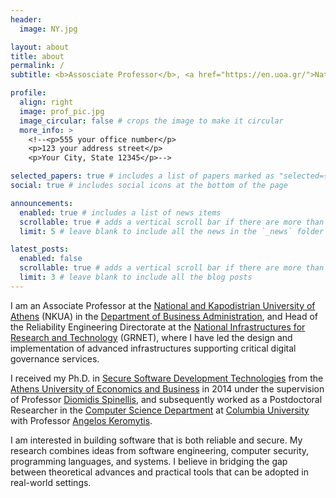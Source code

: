 ```yaml
---
header:
  image: NY.jpg

layout: about
title: about
permalink: /
subtitle: <b>Assosciate Professor</b>, <a href="https://en.uoa.gr/">National and Kapodistrian University of Athens</a>. <b>Head of the Reliability Engineering Directorate</b>, <a href="https://grnet.gr/en/">GRNET</a>

profile:
  align: right
  image: prof_pic.jpg
  image_circular: false # crops the image to make it circular
  more_info: >
    <!--<p>555 your office number</p>
    <p>123 your address street</p>
    <p>Your City, State 12345</p>-->

selected_papers: true # includes a list of papers marked as "selected={true}"
social: true # includes social icons at the bottom of the page

announcements:
  enabled: true # includes a list of news items
  scrollable: true # adds a vertical scroll bar if there are more than 3 news items
  limit: 5 # leave blank to include all the news in the `_news` folder

latest_posts:
  enabled: false
  scrollable: true # adds a vertical scroll bar if there are more than 3 new posts items
  limit: 3 # leave blank to include all the blog posts
---
```


I am an Associate Professor at the
[National and Kapodistrian University of Athens](https://www.uoa.gr)
(NKUA) in the [Department of Business Administration](https://www.ba.uoa.gr/en/),
and Head of the Reliability Engineering Directorate at the
[National Infrastructures for Research and Technology](https://grnet.gr/en/) (GRNET),
where I have led the design and implementation of advanced infrastructures
supporting critical digital governance services.

I received my Ph.D. in
[Secure Software Development Technologies](https://thesis.ekt.gr/thesisBookReader/id/43152#page/1/mode/2up)
from the [Athens University of Economics and Business](https://www.aueb.gr/en)
in 2014 under the supervision of Professor [Diomidis Spinellis](https://www2.dmst.aueb.gr/dds/),
and subsequently worked as a Postdoctoral Researcher in the
[Computer Science Department](https://www.cs.columbia.edu/) at
[Columbia University](https://www.columbia.edu/) with Professor
[Angelos Keromytis](https://angelosk.github.io/).

I am interested in building software that is both reliable and secure.
My research combines ideas from software engineering, computer security,
programming languages, and systems.
I believe in bridging the gap between theoretical advances and
practical tools that can be adopted in real-world settings.
